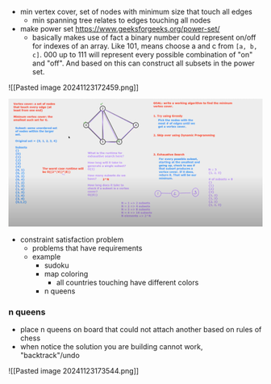 - min vertex cover, set of nodes with minimum size that touch all edges
	- min spanning tree relates to edges touching all nodes
- make power set https://www.geeksforgeeks.org/power-set/
	- basically makes use of fact a binary number could represent on/off for indexes of an array. Like 101, means choose a and c from `[a, b, c]`. 000 up to 111 will represent every possible combination of "on" and "off". And based on this can construct all subsets in the power set.

![[Pasted image 20241123172459.png]]

![Description](https://github.com/NickkciN7/CodingNotes/blob/main/Pasted%20image%2020241123172459.png)

- constraint satisfaction problem
	- problems that have requirements
	- example
		- sudoku
		- map coloring
			- all countries touching have different colors
		- n queens
### n queens
- place n queens on board that could not attach another based on rules of chess
- when notice the solution you are building cannot work,  "backtrack"/undo

![[Pasted image 20241123173544.png]]
